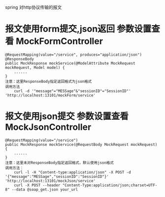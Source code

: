 spring 对http协议传输的报文
# 报文使用form提交,json返回 参数设置查看 MockFormController
    @RequestMapping(value="/service", produces="application/json")
    @ResponseBody
    public MockResponse mockService(@ModelAttribute MockRequest mockRequest, Model model) {
        ......
    }
    注意：这里ResponseBody指定返回格式为json格式
    调用方法 
        curl -d '"message"="MESSage"&"sessionID"="SessionID"' 'http://localhost:13101/mockForm/service'

# 报文使用json提交 参数设置查看 MockJsonController
    @RequestMapping(value="/service")
    public MockResponse mockService(@RequestBody MockRequest mockRequest) {
        ......
    }
    注意：这里未对ResponseBody指定返回格式，默认使用json格式
    调用方法：
        curl -l -H "Content-type:application/json" -X POST -d '{"message":"MESSage","sessionID":"SessionID"}'  'http://localhost:13101/mockJson/service'
        curl -X POST --header "Content-Type:application/json;charset=UTF-8" --data @soap_get.json your_url
